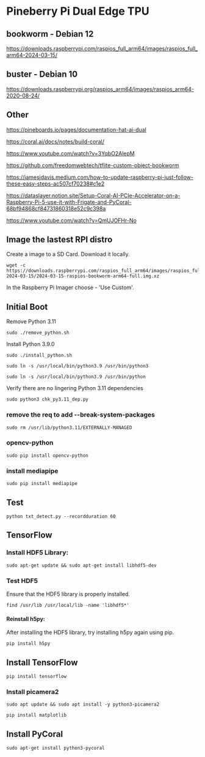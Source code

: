# Pineberry Pi Dual Edge TPU

## bookworm - Debian 12

https://downloads.raspberrypi.com/raspios_full_arm64/images/raspios_full_arm64-2024-03-15/

## buster - Debian 10

https://downloads.raspberrypi.org/raspios_arm64/images/raspios_arm64-2020-08-24/

## Other
https://pineboards.io/pages/documentation-hat-ai-dual

https://coral.ai/docs/notes/build-coral/

https://www.youtube.com/watch?v=3YqbO2AlepM

https://github.com/freedomwebtech/tflite-custom-object-bookworm

https://jamesjdavis.medium.com/how-to-update-raspberry-pi-just-follow-these-easy-steps-ac507cf70238#c1e2

https://dataslayer.notion.site/Setup-Coral-AI-PCIe-Accelerator-on-a-Raspberry-Pi-5-use-it-with-Frigate-and-PyCoral-68bf94868cf84731860318e52c9c398a

https://www.youtube.com/watch?v=QmUJOFHr-No

## Image the lastest RPI distro
Create a image to a SD Card. Download it locally.

```
wget -c https://downloads.raspberrypi.com/raspios_full_arm64/images/raspios_full_arm64-2024-03-15/2024-03-15-raspios-bookworm-arm64-full.img.xz
```

In the Raspberry Pi Imager choose - 'Use Custom'. 

## Initial Boot

Remove Python 3.11

```
sudo ./remove_python.sh
```

Install Python 3.9.0

```
sudo ./install_python.sh
```

```
sudo ln -s /usr/local/bin/python3.9 /usr/bin/python3
```

```
sudo ln -s /usr/local/bin/python3.9 /usr/bin/python
```

Verify there are no lingering Python 3.11 dependencies

```
sudo python3 chk_py3.11_dep.py
```

### remove the req to add --break-system-packages

```
sudo rm /usr/lib/python3.11/EXTERNALLY-MANAGED
```

### opencv-python
```
sudo pip install opencv-python
```


### install mediapipe
```
sudo pip install mediapipe
```

## Test
```
python txt_detect.py --recordduration 60
```

## TensorFlow

### Install HDF5 Library:

```
sudo apt-get update && sudo apt-get install libhdf5-dev
```

### Test HDF5
Ensure that the HDF5 library is properly installed.

```
find /usr/lib /usr/local/lib -name 'libhdf5*'
```

#### Reinstall h5py:
After installing the HDF5 library, try installing h5py again using pip.

```
pip install h5py
```

## Install TensorFlow
```
pip install tensorflow
```

### Install picamera2
```
sudo apt update && sudo apt install -y python3-picamera2
```
```
pip install matplotlib
```

## Install PyCoral
```
sudo apt-get install python3-pycoral
```




